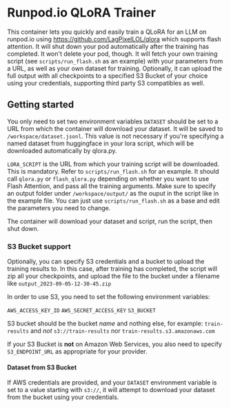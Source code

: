 # Runpod.io QLoRA Trainer
This container lets you quickly and easily train a QLoRA for an LLM on runpod.io using https://github.com/LagPixelLOL/qlora which supports flash attention.
It will shut down your pod automatically after the training has completed. It won't delete your pod, though.
It will fetch your own training script (see `scripts/run_flash.sh` as an example) with your parameters from a URL, as well as your own dataset for training.
Optionally, it can upload the full output with all checkpoints to a specified S3 Bucket of your choice using your credentials, supporting third party S3 compatibles as well.

## Getting started
You only need to set two environment variables
`DATASET` should be set to a URL from which the container will download your dataset. It will be saved to `/workspace/dataset.jsonl`. This value is not necessary if you're specifying a named dataset from huggingface in your lora script, which will be downloaded automatically by qlora.py.

`LORA_SCRIPT` is the URL from which your training script will be downloaded. This is mandatory. Refer to `scripts/run_flash.sh` for an example. It should call `qlora.py` or `flash_qlora.py` depending on whether you want to use Flash Attention, and pass all the training arguments. Make sure to specify an output folder under `/workspace/output/` as the ouput in the script like in the example file.
You can just use `scripts/run_flash.sh` as a base and edit the parameters you need to change.

The container will download your dataset and script, run the script, then shut down.

### S3 Bucket support
Optionally, you can specify S3 credentials and a bucket to upload the training results to. In this case, after training has completed, the script will zip all your checkpoints, and upload the file to the bucket under a filename like `output_2023-09-05-12-30-45.zip`

In order to use S3, you need to set the following environment variables:

`AWS_ACCESS_KEY_ID`
`AWS_SECRET_ACCESS_KEY`
`S3_BUCKET`

S3 bucket should be the bucket *name* and nothing else, for example: `train-results` and *not* `s3://train-results` nor `train-results.s3.amazonaws.com`

If your S3 Bucket is **not** on Amazon Web Services, you also need to specify `S3_ENDPOINT_URL` as appropriate for your provider.

#### Dataset from S3 Bucket
If AWS credentials are provided, and your `DATASET` environment variable is set to a value starting with `s3://`, it will attempt to download your dataset from the bucket using your credentials.